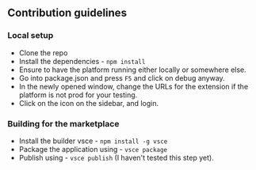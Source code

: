 ## Contribution guidelines

### Local setup

- Clone the repo
- Install the dependencies - `npm install`
- Ensure to have the platform running either locally or somewhere else.
- Go into package.json and press `F5` and click on debug anyway.
- In the newly opened window, change the URLs for the extension if the platform is not prod for your testing.
- Click on the icon on the sidebar, and login.

### Building for the marketplace

- Install the builder vsce - `npm install -g vsce`
- Package the application using - `vsce package`
- Publish using - `vsce publish` (I haven't tested this step yet).
